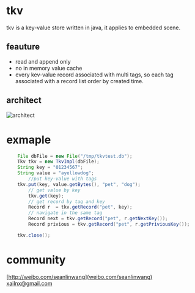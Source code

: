 # tkv
tkv is a key-value store written in java, it applies to embedded scene.

## feauture
- read and append only
- no in memory value cache
- every kev-value record associated with multi tags, so each tag associated with a record list order by created time.

## architect
![architect](http://ww2.sinaimg.cn/large/648d6e26gw1dqawvzkia7j.jpg "tkv architect")


# exmaple
```java		
	File dbFile = new File("/tmp/tkvtest.db"); 
	Tkv tkv = new TkvImpl(dbFile); 
	String key = "01234567"; 
	String value = "ayellowdog"; 
        //put key-value with tags
	tkv.put(key, value.getBytes(), "pet", "dog");
        // get value by key
        tkv.get(key);
        // get record by tag and key
        Record r  = tkv.getRecord("pet", key);
        // navigate in the same tag
        Record next = tkv.getRecord("pet", r.getNextKey());
        Record privious = tkv.getRecord("pet", r.getPriviousKey());

	tkv.close();
```

# community
[http://weibo.com/seanlinwang](weibo.com/seanlinwang)  xailnx@gmail.com
